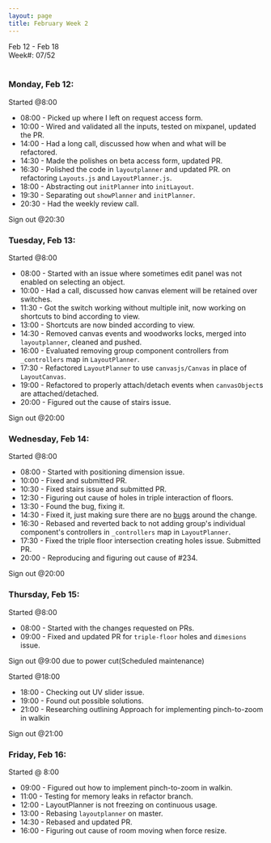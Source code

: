 ```yaml
---
layout: page
title: February Week 2
---
```


Feb 12 - Feb 18<br>
Week#: 07/52<br><br>

### Monday, Feb 12:

Started @8:00

- 08:00 - Picked up where I left on request access form.
- 10:00 - Wired and validated all the inputs, tested on mixpanel, updated the PR.
- 14:00 - Had a long call, discussed how when and what will be refactored.
- 14:30 - Made the polishes on beta access form, updated PR.
- 16:30 - Polished the code in `layoutplanner` and updated PR. on refactoring `Layouts.js` and `LayoutPlanner.js`.
- 18:00 - Abstracting out `initPlanner` into `initLayout`.
- 19:30 - Separating out `showPlanner` and `initPlanner`.
- 20:30 - Had the weekly review call.

Sign out @20:30

### Tuesday, Feb 13:

Started @8:00

- 08:00 - Started with an issue where sometimes edit panel was not enabled on selecting an object.
- 10:00 - Had a call, discussed how canvas element will be retained over switches.
- 11:30 - Got the switch working without multiple init, now working on shortcuts to bind according to view.
- 13:00 - Shortcuts are now binded according to view.
- 14:30 - Removed canvas events and woodworks locks, merged into `layoutplanner`, cleaned and pushed.
- 16:00 - Evaluated removing group component controllers from `_controllers` map in `LayoutPlanner`.
- 17:30 - Refactored `LayoutPlanner` to use `canvasjs/Canvas` in place of `LayoutCanvas`.
- 19:00 - Refactored to properly attach/detach events when `canvasObject`s are attached/detached.
- 20:00 - Figured out the cause of stairs issue.

Sign out @20:00

### Wednesday, Feb 14:

Started @8:00

- 08:00 - Started with positioning dimension issue.
- 10:00 - Fixed and submitted PR.
- 10:30 - Fixed stairs issue and submitted PR.
- 12:30 - Figuring out cause of holes in triple interaction of floors.
- 13:30 - Found the bug, fixing it.
- 14:30 - Fixed it, just making sure there are no [bugs](https://github.com/EmptyCupHQ/emptycup3d/issues/250#issuecomment-1943309294) around the change.
- 16:30 - Rebased and reverted back to not adding group's individual component's controllers in `_controllers` map in `LayoutPlanner`.
- 17:30 - Fixed the triple floor intersection creating holes issue. Submitted PR.
- 20:00 - Reproducing and figuring out cause of #234.

Sign out @20:00

### Thursday, Feb 15:

Started @8:00

- 08:00 - Started with the changes requested on PRs.
- 09:00 - Fixed and updated PR for `triple-floor` holes and `dimesions` issue.

Sign out @9:00 due to power cut(Scheduled maintenance)

Started @18:00

- 18:00 - Checking out UV slider issue.
- 19:00 - Found out possible solutions.
- 21:00 - Researching outlining Approach for implementing pinch-to-zoom in walkin

Sign out @21:00

### Friday, Feb 16:

Started @ 8:00

- 09:00 - Figured out how to implement pinch-to-zoom in walkin.
- 11:00 - Testing for memory leaks in refactor branch.
- 12:00 - LayoutPlanner is not freezing on continuous usage.
- 13:00 - Rebasing `layoutplanner` on master.
- 14:30 - Rebased and updated PR.
- 16:00 - Figuring out cause of room moving when force resize.